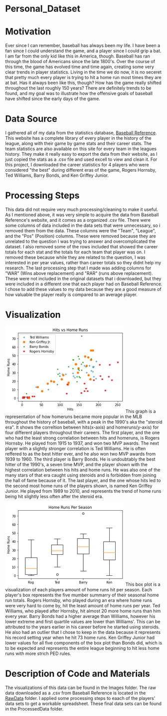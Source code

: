 # Personal_Dataset


# Motivation
Ever since I can remember, baseball has always been my life. I have been a fan since I could understand the game, and a player since I could grip a bat. I am far from the only kid like this in America, though. Baseball has ran through the blood of Americans since the late 1800's. Over the course of this time, the game has evolved time and time again, creating some very clear trends in player statistics. Living in the time we do now, it is no seceret that pretty much every player is trying to hit a home run most times they are at bat. Has it always been like this, though? How has the game really shifted throughout the last roughly 150 years? There are definitely trends to be found, and my goal was to illustrate how the offensive goals of baseball have shifted since the early days of the game.

# Data Source
I gathered all of my data from the statistics database, [Baseball Reference](https://www.baseball-reference.com/). This website has a complete library of every player in the history of the league, along with their game by game stats and their career stats. The team statistics are also available on this site for every team in the leagues history. They make it really easy to export the data from their website, as I just copied the stats as a .csv file and used excell to view and clean it. For this project, I downloaded the career statistics for 4 players who were considered "the best" during different eras of the game, Rogers Hornsby, Ted Williams, Barry Bonds, and Ken Griffey Junior.

# Processing Steps
This data did not require very much processing/cleaning to make it useful. As I mentioned above, it was very simple to acquire the data from Baseball Reference's website, and it comes as a organized .csv file. There were some columns of data included in the data sets that were unnecessary, so i removed them from the data. These columns were the "Team", "League", and the "Pos" (Position) columns. These were removed because they are unrelated to the question I was trying to answer and overcomplicated the dataset. I also removed some of the rows included that showed the career totals for each stat and the totals for each team that player was on. I removed these because while they are related to the question, I was interested in per year values, rather than career totals so they didnt help my research. The last processing step that I made was adding columns for "WAR" (Wins above replacement) and "RAR" (runs above replacement). These were not included in the original datasets that i downloaded, but they were included in a different one that each player had on Baseball Reference. I chose to add these values to my data because they are a good measure of how valuable the player really is compared to an average player.

# Visualization
![](https://github.com/tylerhilsendeger/Personal_Dataset/blob/master/Images/HvsHR.png?raw=true) 
This graph is a representation of how homeruns became more popular in the MLB throughout the history of baseball, with a peak in the 1990's aka the "steroid era". It shows the correltion between hits(x-axis) and homeruns(y-axis) for four different players throughout their careers. The first player, and the one who had the least strong correlation between hits and homeruns, is Rogers Hornsby. He played from 1915 to 1937, and won two MVP awards. The next player with a slightly stronger correlation is Ted Williams. He is often reffered to as the best hitter ever, and he also won two MVP awards from 1939 to 1960. The third player is Barry Bonds. He is undoubtably the best hitter of the 1990's, a seven time MVP, and the player shown with the highest correlation between his hits and home runs. He was also one of the many stars of that era caught using steroids and is forbidden from joining the hall of fame because of it. The last player, and the one whose hits led to the second most home runs of the players shown, is named Ken Griffey Junior. He played from 1989 to 2010, and represents the trend of home runs being hit slightly less often after the steroid era.

![](https://github.com/tylerhilsendeger/Personal_Dataset/blob/master/Images/HRperSZN.png?raw=true)
This box plot is a visualization of each players amount of home runs hit per season. Each player's box represents the five mumber summarry of their seasonal home run totals. Rogers Hornsby, who played during an era where home runs were very hard to come by, hit the least amount of home runs per year. Ted Williams, who played after Hornsby, hit almost 20 more home runs than him every year. Barry Bonds had a higher average than Williams, however his lower extreme and first quartile values are lower than Williams'. This can be attributed to the years earlier in his career before he started using steroids. He also had an outlier that I chose to keep in the data because it represents his record setting year when he hit 73 home runs. Ken Griffey Junior had lower values for all five components of the box plot than Bonds did, which is to be expected and represents the entire league beginning to hit less home runs with more strich PED rules.

# Description of Code and Materials
The visualizations of this data can be found in the Images folder. The raw data downloaded as a .csv from Baseball Reference is located in the [RawData](https://github.com/tylerhilsendeger/Personal_Dataset/commit/77500f2db511e2613087311b813b253173622758) folder. I applied some processing steps to eaach of the players' data sets to get a workable spreadsheet. These final data sets can be found in the ProcessedData folder.
